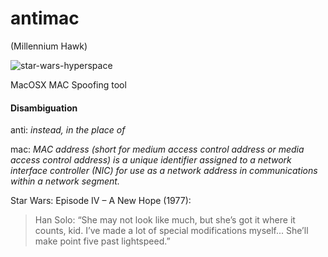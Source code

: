 # antimac 
(Millennium Hawk)

![star-wars-hyperspace](https://github.com/user-attachments/assets/bcf0da5f-234c-49ba-9981-852345f1f9fb)


MacOSX MAC Spoofing tool

#### Disambiguation

anti: _instead, in the place of_

mac: _MAC address (short for medium access control address or media access control address) is a unique identifier assigned to a network interface controller (NIC) for use as a network address in communications within a network segment._

Star Wars: Episode IV – A New Hope (1977):
> Han Solo: “She may not look like much, but she’s got it where it counts, kid. I’ve made a lot of special modifications myself... She’ll make point five past lightspeed.”
